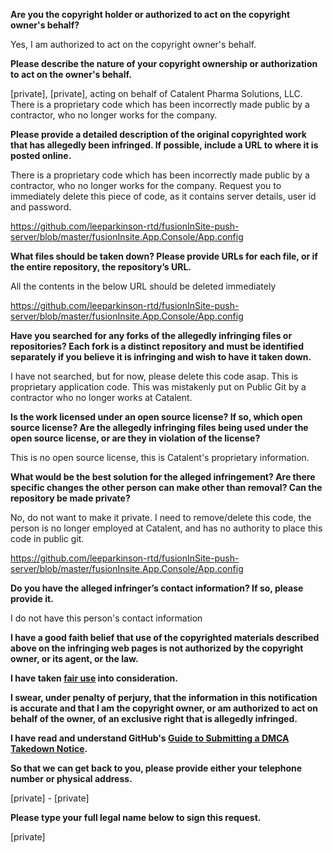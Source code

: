 **Are you the copyright holder or authorized to act on the copyright owner's behalf?**

Yes, I am authorized to act on the copyright owner's behalf.

**Please describe the nature of your copyright ownership or authorization to act on the owner's behalf.**

[private], [private], acting on behalf of Catalent Pharma Solutions, LLC. There is a proprietary code which has been incorrectly made public by a contractor, who no longer works for the company.

**Please provide a detailed description of the original copyrighted work that has allegedly been infringed. If possible, include a URL to where it is posted online.**

There is a proprietary code which has been incorrectly made public by a contractor, who no longer works for the company. Request you to immediately delete this piece of code, as it contains server details, user id and password.

https://github.com/leeparkinson-rtd/fusionInSite-push-server/blob/master/fusionInsite.App.Console/App.config

**What files should be taken down? Please provide URLs for each file, or if the entire repository, the repository’s URL.**

All the contents in the below URL should be deleted immediately

https://github.com/leeparkinson-rtd/fusionInSite-push-server/blob/master/fusionInsite.App.Console/App.config

**Have you searched for any forks of the allegedly infringing files or repositories? Each fork is a distinct repository and must be identified separately if you believe it is infringing and wish to have it taken down.**

I have not searched, but for now, please delete this code asap. This is proprietary application code. This was mistakenly put on Public Git by a contractor who no longer works at Catalent.

**Is the work licensed under an open source license? If so, which open source license? Are the allegedly infringing files being used under the open source license, or are they in violation of the license?**

This is no open source license, this is Catalent's proprietary information.

**What would be the best solution for the alleged infringement? Are there specific changes the other person can make other than removal? Can the repository be made private?**

No, do not want to make it private. I need to remove/delete this code, the person is no longer employed at Catalent, and has no authority to place this code in public git.

https://github.com/leeparkinson-rtd/fusionInSite-push-server/blob/master/fusionInsite.App.Console/App.config

**Do you have the alleged infringer’s contact information? If so, please provide it.**

I do not have this person's contact information

**I have a good faith belief that use of the copyrighted materials described above on the infringing web pages is not authorized by the copyright owner, or its agent, or the law.**

**I have taken <a href="https://www.lumendatabase.org/topics/22">fair use</a> into consideration.**

**I swear, under penalty of perjury, that the information in this notification is accurate and that I am the copyright owner, or am authorized to act on behalf of the owner, of an exclusive right that is allegedly infringed.**

**I have read and understand GitHub's <a href="https://docs.github.com/articles/guide-to-submitting-a-dmca-takedown-notice/">Guide to Submitting a DMCA Takedown Notice</a>.**

**So that we can get back to you, please provide either your telephone number or physical address.**

[private] - [private]

**Please type your full legal name below to sign this request.**

[private]
